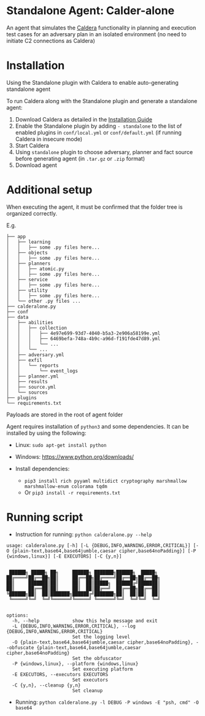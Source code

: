 # Standalone Agent: Calder-alone

An agent that simulates the [Caldera](https://github.com/mitre/caldera) functionality in planning and execution 
test cases for an adversary plan in an isolated environment (no need to initiate C2 connections as Caldera)

# Installation

Using the Standalone plugin with Caldera to enable auto-generating standalone agent 

To run Caldera along with the Standalone plugin and generate a standalone agent:
1. Download Caldera as detailed in the [Installation Guide](https://github.com/mitre/Caldera)
2. Enable the Standalone plugin by adding `- standalone` to the list of enabled plugins in `conf/local.yml` or `conf/default.yml` (if running Caldera in insecure mode)
3. Start Caldera 
4. Using `standalone` plugin to choose adversary, planner and fact source before generating agent (in `.tar.gz` or `.zip` format)
5. Download agent

# Additional setup
When executing the agent, it must be confirmed that the folder tree is organized correctly. 

E.g.
```
├── app
│   ├── learning
│   │   ├── some .py files here...
│   ├── objects
│   │   ├── some .py files here...
│   ├── planners
│   │   ├── atomic.py 
│   │   ├── some .py files here...
│   ├── service
│   │   ├── some .py files here...
│   ├── utility
│   │   ├── some .py files here...
│   └── other .py files ...
├── calderalone.py
├── conf
├── data
│   ├── abilities
│   │   ├── collection
│   │   │   ├── 4e97e699-93d7-4040-b5a3-2e906a58199e.yml
│   │   │   ├── 6469befa-748a-4b9c-a96d-f191fde47d89.yml
│   │   │   └── ...
│   │   └── ...
│   ├── adversary.yml
│   ├── exfil
│   │   └── reports
│   │       └── event_logs
│   ├── planner.yml
│   ├── results
│   ├── source.yml
│   └── sources
├── plugins
└── requirements.txt
```
Payloads are stored in the root of agent folder

Agent requires installation of `python3` and some dependencies. It can be installed by using the following:

- Linux: `sudo apt-get install python`
- Windows: https://www.python.org/downloads/

- Install dependencies:
  + `pip3 install rich pyyaml multidict cryptography marshmallow marshmallow-enum colorama tqdm`
  + Or `pip3 install -r requirements.txt`

# Running script

- Instruction for running: `python calderalone.py --help`
```
usage: calderalone.py [-h] [-L {DEBUG,INFO,WARNING,ERROR,CRITICAL}] [-O {plain-text,base64,base64jumble,caesar cipher,base64noPadding}] [-P {windows,linux}] [-E EXECUTORS] [-C {y,n}]


 ██████╗ █████╗ ██╗     ██████╗ ███████╗██████╗  █████╗
██╔════╝██╔══██╗██║     ██╔══██╗██╔════╝██╔══██╗██╔══██╗
██║     ███████║██║     ██║  ██║█████╗  ██████╔╝███████║
██║     ██╔══██║██║     ██║  ██║██╔══╝  ██╔══██╗██╔══██║
╚██████╗██║  ██║███████╗██████╔╝███████╗██║  ██║██║  ██║
 ╚═════╝╚═╝  ╚═╝╚══════╝╚═════╝ ╚══════╝╚═╝  ╚═╝╚═╝  ╚═╝


options:
  -h, --help            show this help message and exit
  -L {DEBUG,INFO,WARNING,ERROR,CRITICAL}, --log {DEBUG,INFO,WARNING,ERROR,CRITICAL}
                        Set the logging level
  -O {plain-text,base64,base64jumble,caesar cipher,base64noPadding}, --obfuscate {plain-text,base64,base64jumble,caesar cipher,base64noPadding}
                        Set the obfuscator
  -P {windows,linux}, --platform {windows,linux}
                        Set executing platform
  -E EXECUTORS, --executors EXECUTORS
                        Set executors
  -C {y,n}, --cleanup {y,n}
                        Set cleanup

```
- Running: `python calderalone.py -l DEBUG -P windows -E "psh, cmd" -O base64`